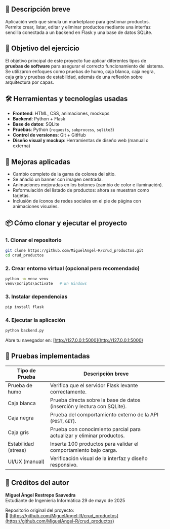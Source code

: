 
## 📄 Descripción breve

Aplicación web que simula un marketplace para gestionar productos. Permite crear, listar, editar y eliminar productos mediante una interfaz sencilla conectada a un backend en Flask y una base de datos SQLite.

## 🎯 Objetivo del ejercicio

El objetivo principal de este proyecto fue aplicar diferentes tipos de **pruebas de software** para asegurar el correcto funcionamiento del sistema. Se utilizaron enfoques como pruebas de humo, caja blanca, caja negra, caja gris y pruebas de estabilidad, además de una reflexión sobre arquitectura por capas.

## 🛠️ Herramientas y tecnologías usadas

- **Frontend**: HTML, CSS, animaciones, mockups
- **Backend**: Python + Flask
- **Base de datos**: SQLite
- **Pruebas**: Python (`requests`, `subprocess`, `sqlite3`)
- **Control de versiones**: Git + GitHub
- **Diseño visual y mockup**: Herramientas de diseño web (manual o externa)

## 🚀 Mejoras aplicadas

- Cambio completo de la gama de colores del sitio.
- Se añadió un banner con imagen centrada.
- Animaciones mejoradas en los botones (cambio de color e iluminación).
- Reformulación del listado de productos: ahora se muestran como tarjetas.
- Inclusión de íconos de redes sociales en el pie de página con animaciones visuales.

## 📦 Cómo clonar y ejecutar el proyecto

### 1. Clonar el repositorio

```bash
git clone https://github.com/MiguelAngel-R/crud_productos.git
cd crud_productos
```

### 2. Crear entorno virtual (opcional pero recomendado)

```bash
python -m venv venv
venv\Scripts\activate   # En Windows
```

### 3. Instalar dependencias

```bash
pip install flask
```

### 4. Ejecutar la aplicación

```bash
python backend.py
```

Abre tu navegador en: [http://127.0.0.1:5000](http://127.0.0.1:5000)

## 🧪 Pruebas implementadas

| Tipo de Prueba        | Descripción breve                                                                 |
|------------------------|----------------------------------------------------------------------------------|
| Prueba de humo         | Verifica que el servidor Flask levante correctamente.                           |
| Caja blanca            | Prueba directa sobre la base de datos (inserción y lectura con SQLite).         |
| Caja negra             | Prueba del comportamiento externo de la API (`POST`, `GET`).                    |
| Caja gris              | Prueba con conocimiento parcial para actualizar y eliminar productos.           |
| Estabilidad (stress)   | Inserta 100 productos para validar el comportamiento bajo carga.                |
| UI/UX (manual)         | Verificación visual de la interfaz y diseño responsivo.                         |

## 🙋 Créditos del autor

**Miguel Ángel Restrepo Saavedra**  
Estudiante de Ingeniería Informática 
29 de mayo de 2025  

Repositorio original del proyecto:  
🔗 [https://github.com/MiguelAngel-R/crud_productos](https://github.com/MiguelAngel-R/crud_productos)
